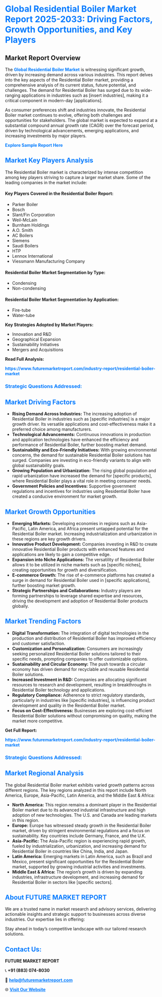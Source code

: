 <h1 style="color: #007BFF;">Global Residential Boiler Market Report 2025-2033: Driving Factors, Growth Opportunities, and Key Players</h1>

<section id="overview">
<h2>Market Report Overview</h2>
<p>The <a href="https://www.futuremarketreport.com/industry-report/residential-boiler-market" style="color: #007BFF; text-decoration: none;"><strong>Global Residential Boiler Market</strong></a> is witnessing significant growth, driven by increasing demand across various industries. This report delves into the key aspects of the Residential Boiler market, providing a comprehensive analysis of its current status, future potential, and challenges. The demand for Residential Boiler has surged due to its wide-ranging applications in industries such as [insert industries], making it a critical component in modern-day [applications].</p>
<p>As consumer preferences shift and industries innovate, the Residential Boiler market continues to evolve, offering both challenges and opportunities for stakeholders. The global market is expected to expand at a substantial compound annual growth rate (CAGR) over the forecast period, driven by technological advancements, emerging applications, and increasing investments by major players.</p>
</section>

<section id="overview">
<p><a href="https://www.futuremarketreport.com/request-sample/reportId=61263" style="color: #007BFF; text-decoration: none;"><strong>Explore Sample Report Here</strong></a></p>
</section>

<section id="key-players">
<h2 style="color: #007BFF;">Market Key Players Analysis</h2>
<p>The Residential Boiler market is characterized by intense competition among key players striving to capture a larger market share. Some of the leading companies in the market include:</p>
<h4>Key Players Covered in the Residential Boiler Report:</h4>
<ul><li>Parker Boiler</li><li>Bosch</li><li>Slant/Fin Corporation</li><li>Weil-McLain</li><li>Burnham Holdings</li><li>A.O. Smith</li><li>AC Boilers</li><li>Siemens</li><li>Saudi Boilers</li><li>HTP</li><li>Lennox International</li><li>Viessmann Manufacturing Company</li></ul>
<h4>Residential Boiler Market Segmentation by Type:</h4>
<ul><li>Condensing</li><li>Non-condensing</li></ul>

<h4>Residential Boiler Market Segmentation by Application:</h4>
<ul><li>Fire-tube</li><li>Water-tube</li></ul>
<p><strong>Key Strategies Adopted by Market Players:</strong></p>
<ul>
<li>Innovation and R&D</li>
<li>Geographical Expansion</li>
<li>Sustainability Initiatives</li>
<li>Mergers and Acquisitions</li>
</ul>
</section>

<section>
<p><strong>Read Full Analysis: </strong></p><a href="https://www.futuremarketreport.com/industry-report/residential-boiler-market" style="color: #007BFF; text-decoration: none;"><strong>https://www.futuremarketreport.com/industry-report/residential-boiler-market</strong></a>
<h3 style="color: #007BFF;">Strategic Questions Addressed:</h3>
</section>

<section id="driving-factors">
<h2 style="color: #007BFF;">Market Driving Factors</h2>
<ul>
<li><strong>Rising Demand Across Industries:</strong> The increasing adoption of Residential Boiler in industries such as [specific industries] is a major growth driver. Its versatile applications and cost-effectiveness make it a preferred choice among manufacturers.</li>
<li><strong>Technological Advancements:</strong> Continuous innovations in production and application technologies have enhanced the efficiency and performance of Residential Boiler, further boosting market demand.</li>
<li><strong>Sustainability and Eco-Friendly Initiatives:</strong> With growing environmental concerns, the demand for sustainable Residential Boiler solutions has surged. Companies are investing in eco-friendly variants to align with global sustainability goals.</li>
<li><strong>Growing Population and Urbanization:</strong> The rising global population and rapid urbanization have increased the demand for [specific products], where Residential Boiler plays a vital role in meeting consumer needs.</li>
<li><strong>Government Policies and Incentives:</strong> Supportive government regulations and incentives for industries using Residential Boiler have created a conducive environment for market growth.</li>
</ul>
</section>

<section id="growth-opportunities">
<h2 style="color: #007BFF;">Market Growth Opportunities</h2>
<ul>
<li><strong>Emerging Markets:</strong> Developing economies in regions such as Asia-Pacific, Latin America, and Africa present untapped potential for the Residential Boiler market. Increasing industrialization and urbanization in these regions are key growth drivers.</li>
<li><strong>Innovative Product Development:</strong> Companies investing in R&D to create innovative Residential Boiler products with enhanced features and applications are likely to gain a competitive edge.</li>
<li><strong>Expansion into Niche Applications:</strong> The versatility of Residential Boiler allows it to be utilized in niche markets such as [specific niches], creating opportunities for growth and diversification.</li>
<li><strong>E-commerce Growth:</strong> The rise of e-commerce platforms has created a surge in demand for Residential Boiler used in [specific applications], further boosting market growth.</li>
<li><strong>Strategic Partnerships and Collaborations:</strong> Industry players are forming partnerships to leverage shared expertise and resources, driving the development and adoption of Residential Boiler products globally.</li>
</ul>
</section>

<section id="trending-factors">
<h2 style="color: #007BFF;">Market Trending Factors</h2>
<ul>
<li><strong>Digital Transformation:</strong> The integration of digital technologies in the production and distribution of Residential Boiler has improved efficiency and customer satisfaction.</li>
<li><strong>Customization and Personalization:</strong> Consumers are increasingly seeking personalized Residential Boiler solutions tailored to their specific needs, prompting companies to offer customizable options.</li>
<li><strong>Sustainability and Circular Economy:</strong> The push towards a circular economy has driven demand for recyclable and reusable Residential Boiler solutions.</li>
<li><strong>Increased Investment in R&D:</strong> Companies are allocating significant resources to research and development, resulting in breakthroughs in Residential Boiler technology and applications.</li>
<li><strong>Regulatory Compliance:</strong> Adherence to strict regulatory standards, particularly in industries like [specific industries], is influencing product development and quality in the Residential Boiler market.</li>
<li><strong>Focus on Cost-Effectiveness:</strong> Businesses are exploring cost-efficient Residential Boiler solutions without compromising on quality, making the market more competitive.</li>
</ul>
</section>

<section>
<p><strong>Get Full Report: </strong></p><a href="https://www.futuremarketreport.com/industry-report/residential-boiler-market" style="color: #007BFF; text-decoration: none;"><strong>https://www.futuremarketreport.com/industry-report/residential-boiler-market</strong></a>
<h3 style="color: #007BFF;">Strategic Questions Addressed:</h3>
</section>


<section id="regional-analysis">
<h2 style="color: #007BFF;">Market Regional Analysis</h2>
<p>The global Residential Boiler market exhibits varied growth patterns across different regions. The key regions analyzed in this report include North America, Europe, Asia-Pacific, Latin America, and the Middle East & Africa:</p>
<ul>
<li><strong>North America:</strong> This region remains a dominant player in the Residential Boiler market due to its advanced industrial infrastructure and high adoption of new technologies. The U.S. and Canada are leading markets in this region.</li>
<li><strong>Europe:</strong> Europe has witnessed steady growth in the Residential Boiler market, driven by stringent environmental regulations and a focus on sustainability. Key countries include Germany, France, and the U.K.</li>
<li><strong>Asia-Pacific:</strong> The Asia-Pacific region is experiencing rapid growth, fueled by industrialization, urbanization, and increasing demand for Residential Boiler in countries like China, India, and Japan.</li>
<li><strong>Latin America:</strong> Emerging markets in Latin America, such as Brazil and Mexico, present significant opportunities for the Residential Boiler market, supported by growing industrial activities and investments.</li>
<li><strong>Middle East & Africa:</strong> The region’s growth is driven by expanding industries, infrastructure development, and increasing demand for Residential Boiler in sectors like [specific sectors].</li>
</ul>
</section>

<footer>
<h2 style="color: #007BFF;">About FUTURE MARKET REPORT</h2>
<p>We are a trusted name in market research and advisory services, delivering actionable insights and strategic support to businesses across diverse industries. Our expertise lies in offering:</p>

<p>Stay ahead in today’s competitive landscape with our tailored research solutions.</p>

<h2 style="color: #007BFF;">Contact Us:</h2>
<p><strong>FUTURE MARKET REPORT</strong></p>
<p>📞 <strong>+91 (883) 074-8030</strong></p>
<p>📧 <strong><a href="mailto:help@futuremarketreport.com" style="color: #007BFF;">help@futuremarketreport.com</a></strong></p>
<p>🌐 <strong><a href="https://www.futuremarketreport.com/" style="color: #007BFF;">Visit Our Website</a></strong></p>
</footer>
